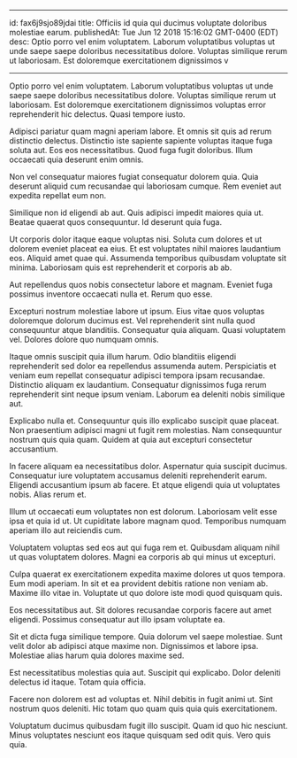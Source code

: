 
---
id: fax6j9sjo89jdai
title: Officiis id quia qui ducimus voluptate doloribus molestiae earum.
publishedAt: Tue Jun 12 2018 15:16:02 GMT-0400 (EDT)
desc: Optio porro vel enim voluptatem. Laborum voluptatibus voluptas ut unde saepe saepe doloribus necessitatibus dolore. Voluptas similique rerum ut laboriosam. Est doloremque exercitationem dignissimos v

---



Optio porro vel enim voluptatem. Laborum voluptatibus voluptas ut unde saepe saepe doloribus necessitatibus dolore. Voluptas similique rerum ut laboriosam. Est doloremque exercitationem dignissimos voluptas error reprehenderit hic delectus. Quasi tempore iusto.
 Adipisci pariatur quam magni aperiam labore. Et omnis sit quis ad rerum distinctio delectus. Distinctio iste sapiente sapiente voluptas itaque fuga soluta aut. Eos eos necessitatibus. Quod fuga fugit doloribus. Illum occaecati quia deserunt enim omnis.
 Non vel consequatur maiores fugiat consequatur dolorem quia. Quia deserunt aliquid cum recusandae qui laboriosam cumque. Rem eveniet aut expedita repellat eum non.


Similique non id eligendi ab aut. Quis adipisci impedit maiores quia ut. Beatae quaerat quos consequuntur. Id deserunt quia fuga.
 Ut corporis dolor itaque eaque voluptas nisi. Soluta cum dolores et ut dolorem eveniet placeat ea eius. Et est voluptates nihil maiores laudantium eos. Aliquid amet quae qui. Assumenda temporibus quibusdam voluptate sit minima. Laboriosam quis est reprehenderit et corporis ab ab.
 Aut repellendus quos nobis consectetur labore et magnam. Eveniet fuga possimus inventore occaecati nulla et. Rerum quo esse.


Excepturi nostrum molestiae labore ut ipsum. Eius vitae quos voluptas doloremque dolorum ducimus est. Vel reprehenderit sint nulla quod consequuntur atque blanditiis. Consequatur quia aliquam. Quasi voluptatem vel. Dolores dolore quo numquam omnis.
 Itaque omnis suscipit quia illum harum. Odio blanditiis eligendi reprehenderit sed dolor ea repellendus assumenda autem. Perspiciatis et veniam eum repellat consequatur adipisci tempora ipsam recusandae. Distinctio aliquam ex laudantium. Consequatur dignissimos fuga rerum reprehenderit sint neque ipsum veniam. Laborum ea deleniti nobis similique aut.
 Explicabo nulla et. Consequuntur quis illo explicabo suscipit quae placeat. Non praesentium adipisci magni ut fugit rem molestias. Nam consequuntur nostrum quis quia quam. Quidem at quia aut excepturi consectetur accusantium.


In facere aliquam ea necessitatibus dolor. Aspernatur quia suscipit ducimus. Consequatur iure voluptatem accusamus deleniti reprehenderit earum. Eligendi accusantium ipsum ab facere. Et atque eligendi quia ut voluptates nobis. Alias rerum et.
 Illum ut occaecati eum voluptates non est dolorum. Laboriosam velit esse ipsa et quia id ut. Ut cupiditate labore magnam quod. Temporibus numquam aperiam illo aut reiciendis cum.
 Voluptatem voluptas sed eos aut qui fuga rem et. Quibusdam aliquam nihil ut quas voluptatem dolores. Magni ea corporis ab qui minus ut excepturi.


Culpa quaerat ex exercitationem expedita maxime dolores ut quos tempora. Eum modi aperiam. In sit et ea provident debitis ratione non veniam ab. Maxime illo vitae in. Voluptate ut quo dolore iste modi quod quisquam quis.
 Eos necessitatibus aut. Sit dolores recusandae corporis facere aut amet eligendi. Possimus consequatur aut illo ipsam voluptate ea.
 Sit et dicta fuga similique tempore. Quia dolorum vel saepe molestiae. Sunt velit dolor ab adipisci atque maxime non. Dignissimos et labore ipsa. Molestiae alias harum quia dolores maxime sed.


Est necessitatibus molestias quia aut. Suscipit qui explicabo. Dolor deleniti delectus id itaque. Totam quia officia.
 Facere non dolorem est ad voluptas et. Nihil debitis in fugit animi ut. Sint nostrum quos deleniti. Hic totam quo quam quis quia quis exercitationem.
 Voluptatum ducimus quibusdam fugit illo suscipit. Quam id quo hic nesciunt. Minus voluptates nesciunt eos itaque quisquam sed odit quis. Vero quis quia.


